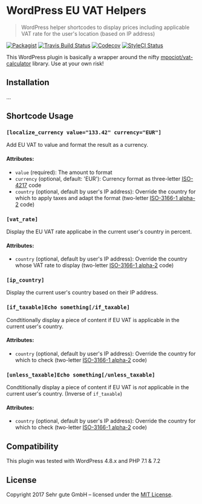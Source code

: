 # WordPress EU VAT Helpers

> WordPress helper shortcodes to display prices including applicable VAT rate for the user's location (based on IP address)

[![Packagist](https://img.shields.io/packagist/v/sehrgut/wp-eu-vat-helpers.svg?style=flat-square)](https://packagist.org/packages/sehrgut/wp-eu-vat-helpers) [![Travis Build Status](https://img.shields.io/travis/sehrgutesoftware/wp-eu-vat-helpers/master.svg?style=flat-square)](https://travis-ci.org/sehrgutesoftware/wp-eu-vat-helpers) [![Codecov](https://img.shields.io/codecov/c/github/sehrgutesoftware/wp-eu-vat-helpers.svg?style=flat-square)](https://codecov.io/gh/sehrgutesoftware/wp-eu-vat-helpers) [![StyleCI Status](https://styleci.io/repos/66555789/shield)](https://styleci.io/repos/66555789)

This WordPress plugin is basically a wrapper around the nifty [mpociot/vat-calculator](https://github.com/mpociot/vat-calculator) library. Use at your own risk!

## Installation

…

## Shortcode Usage

### `[localize_currency value="133.42" currency="EUR"]`
Add EU VAT to value and format the result as a currency.
#### Attributes:
- `value` (required): The amount to format
- `currency` (optional, default: 'EUR'): Currency format as three-letter [ISO-4217](https://en.wikipedia.org/wiki/ISO_4217) code
- `country` (optional, default by user's IP address): Override the country for which to apply taxes and adapt the format (two-letter [ISO-3166-1 alpha-2](https://en.wikipedia.org/wiki/ISO_3166-1_alpha-2) code)

### `[vat_rate]`
Display the EU VAT rate applicabe in the current user's country in percent.
#### Attributes:
- `country` (optional, default by user's IP address): Override the country whose VAT rate to display (two-letter [ISO-3166-1 alpha-2](https://en.wikipedia.org/wiki/ISO_3166-1_alpha-2) code)

### `[ip_country]`
Display the current user's country based on their IP address.

### `[if_taxable]Echo something[/if_taxable]`
Condtitionally display a piece of content if EU VAT is applicable in the current user's country.
#### Attributes:
- `country` (optional, default by user's IP address): Override the country for which to check (two-letter [ISO-3166-1 alpha-2](https://en.wikipedia.org/wiki/ISO_3166-1_alpha-2) code)

### `[unless_taxable]Echo something[/unless_taxable]`
Condtitionally display a piece of content if EU VAT is *not* applicable in the current user's country. (Inverse of `if_taxable`)
#### Attributes:
- `country` (optional, default by user's IP address): Override the country for which to check (two-letter [ISO-3166-1 alpha-2](https://en.wikipedia.org/wiki/ISO_3166-1_alpha-2) code)

## Compatibility

This plugin was tested with WordPress 4.8.x and PHP 7.1 & 7.2

## License

Copyright 2017 Sehr gute GmbH – licensed under the [MIT License](LICENSE.md).
